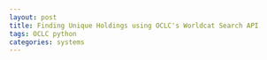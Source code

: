 ```yaml
---
layout: post
title: Finding Unique Holdings using OCLC's Worldcat Search API
tags: OCLC python
categories: systems
---
```


